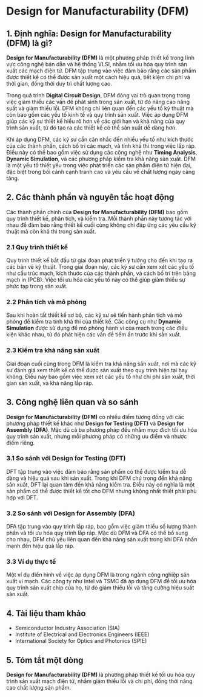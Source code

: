 # Design for Manufacturability (DFM)

## 1. Định nghĩa: **Design for Manufacturability (DFM)** là gì?
**Design for Manufacturability (DFM)** là một phương pháp thiết kế trong lĩnh vực công nghệ bán dẫn và hệ thống VLSI, nhằm tối ưu hóa quy trình sản xuất các mạch điện tử. DFM tập trung vào việc đảm bảo rằng các sản phẩm được thiết kế có thể được sản xuất một cách hiệu quả, tiết kiệm chi phí và thời gian, đồng thời duy trì chất lượng cao. 

Trong quá trình **Digital Circuit Design**, DFM đóng vai trò quan trọng trong việc giảm thiểu các vấn đề phát sinh trong sản xuất, từ đó nâng cao năng suất và giảm thiểu lỗi. DFM không chỉ liên quan đến các yếu tố kỹ thuật mà còn bao gồm các yếu tố kinh tế và quy trình sản xuất. Việc áp dụng DFM giúp các kỹ sư thiết kế hiểu rõ hơn về các giới hạn và khả năng của quy trình sản xuất, từ đó tạo ra các thiết kế có thể sản xuất dễ dàng hơn.

Khi áp dụng DFM, các kỹ sư cần cân nhắc đến nhiều yếu tố như kích thước của các thành phần, cách bố trí các mạch, và tính khả thi trong việc lắp ráp. Điều này có thể bao gồm việc sử dụng các công nghệ như **Timing Analysis**, **Dynamic Simulation**, và các phương pháp kiểm tra khả năng sản xuất. DFM là một yếu tố thiết yếu trong việc phát triển các sản phẩm điện tử hiện đại, đặc biệt trong bối cảnh cạnh tranh cao và yêu cầu về chất lượng ngày càng tăng.

## 2. Các thành phần và nguyên tắc hoạt động
Các thành phần chính của **Design for Manufacturability (DFM)** bao gồm quy trình thiết kế, phân tích, và kiểm tra. Mỗi thành phần này tương tác với nhau để đảm bảo rằng thiết kế cuối cùng không chỉ đáp ứng các yêu cầu kỹ thuật mà còn khả thi trong sản xuất.

### 2.1 Quy trình thiết kế
Quy trình thiết kế bắt đầu từ giai đoạn phát triển ý tưởng cho đến khi tạo ra các bản vẽ kỹ thuật. Trong giai đoạn này, các kỹ sư cần xem xét các yếu tố như cấu trúc mạch, kích thước của các thành phần, và cách bố trí trên bảng mạch in (PCB). Việc tối ưu hóa các yếu tố này có thể giúp giảm thiểu sự phức tạp trong sản xuất.

### 2.2 Phân tích và mô phỏng
Sau khi hoàn tất thiết kế sơ bộ, các kỹ sư sẽ tiến hành phân tích và mô phỏng để kiểm tra tính khả thi của thiết kế. Các công cụ như **Dynamic Simulation** được sử dụng để mô phỏng hành vi của mạch trong các điều kiện khác nhau, từ đó phát hiện các vấn đề tiềm ẩn trước khi sản xuất. 

### 2.3 Kiểm tra khả năng sản xuất
Giai đoạn cuối cùng trong DFM là kiểm tra khả năng sản xuất, nơi mà các kỹ sư đánh giá xem thiết kế có thể được sản xuất theo quy trình hiện tại hay không. Điều này bao gồm việc xem xét các yếu tố như chi phí sản xuất, thời gian sản xuất, và khả năng lắp ráp. 

## 3. Công nghệ liên quan và so sánh
**Design for Manufacturability (DFM)** có nhiều điểm tương đồng với các phương pháp thiết kế khác như **Design for Testing (DFT)** và **Design for Assembly (DFA)**. Mặc dù cả ba phương pháp đều nhằm mục đích tối ưu hóa quy trình sản xuất, nhưng mỗi phương pháp có những ưu điểm và nhược điểm riêng.

### 3.1 So sánh với Design for Testing (DFT)
DFT tập trung vào việc đảm bảo rằng sản phẩm có thể được kiểm tra dễ dàng và hiệu quả sau khi sản xuất. Trong khi DFM chú trọng đến khả năng sản xuất, DFT lại quan tâm đến khả năng kiểm tra. Điều này có nghĩa là một sản phẩm có thể được thiết kế tốt cho DFM nhưng không nhất thiết phải phù hợp với DFT.

### 3.2 So sánh với Design for Assembly (DFA)
DFA tập trung vào quy trình lắp ráp, bao gồm việc giảm thiểu số lượng thành phần và tối ưu hóa quy trình lắp ráp. Mặc dù DFM và DFA có thể bổ sung cho nhau, DFM chủ yếu liên quan đến khả năng sản xuất trong khi DFA nhấn mạnh đến hiệu quả lắp ráp.

### 3.3 Ví dụ thực tế
Một ví dụ điển hình về việc áp dụng DFM là trong ngành công nghiệp sản xuất vi mạch. Các công ty như Intel và TSMC đã áp dụng DFM để tối ưu hóa quy trình sản xuất chip của họ, từ đó giảm thiểu lỗi và tăng cường hiệu suất sản xuất.

## 4. Tài liệu tham khảo
- Semiconductor Industry Association (SIA)
- Institute of Electrical and Electronics Engineers (IEEE)
- International Society for Optics and Photonics (SPIE)

## 5. Tóm tắt một dòng
**Design for Manufacturability (DFM)** là phương pháp thiết kế tối ưu hóa quy trình sản xuất mạch điện tử, nhằm giảm thiểu lỗi và chi phí, đồng thời nâng cao chất lượng sản phẩm.
